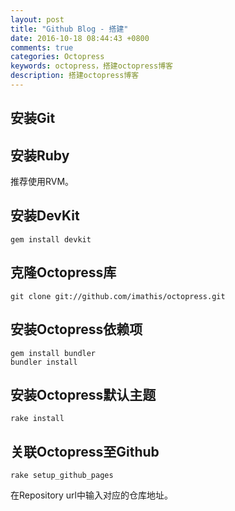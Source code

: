 ```yaml
---
layout: post
title: "Github Blog - 搭建"
date: 2016-10-18 08:44:43 +0800
comments: true
categories: Octopress
keywords: octopress，搭建octopress博客
description: 搭建octopress博客
---
```


## 安装Git

## 安装Ruby

推荐使用RVM。

<!--more-->

## 安装DevKit

```
gem install devkit
```

## 克隆Octopress库

```
git clone git://github.com/imathis/octopress.git 
```

## 安装Octopress依赖项

```
gem install bundler
bundler install
```

## 安装Octopress默认主题

```
rake install
```

## 关联Octopress至Github

```
rake setup_github_pages
```

在Repository url中输入对应的仓库地址。